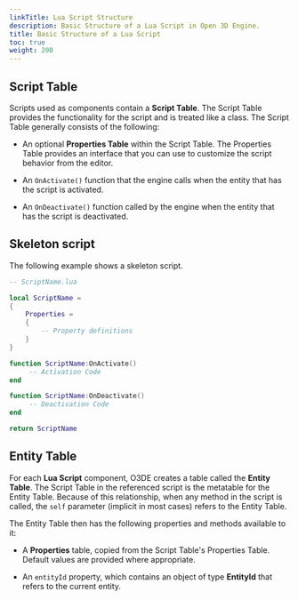 ```yaml
---
linkTitle: Lua Script Structure
description: Basic Structure of a Lua Script in Open 3D Engine.
title: Basic Structure of a Lua Script
toc: true
weight: 200
---
```


## Script Table

Scripts used as components contain a **Script Table**. The Script Table provides the functionality for the script and is treated like a class. The Script Table generally consists of the following:

+ An optional **Properties Table** within the Script Table. The Properties Table provides an interface that you can use to customize the script behavior from the editor.

+ An `OnActivate()` function that the engine calls when the entity that has the script is activated.

+ An `OnDeactivate()` function called by the engine when the entity that has the script is deactivated.

## Skeleton script

The following example shows a skeleton script.

```lua
-- ScriptName.lua 

local ScriptName = 
{
    Properties =
    {
        -- Property definitions
    }
}

function ScriptName:OnActivate()
     -- Activation Code
end

function ScriptName:OnDeactivate()
     -- Deactivation Code
end

return ScriptName
```

## Entity Table

For each **Lua Script** component, O3DE creates a table called the **Entity Table**. The Script Table in the referenced script is the metatable for the Entity Table. Because of this relationship, when any method in the script is called, the `self` parameter (implicit in most cases) refers to the Entity Table.

The Entity Table then has the following properties and methods available to it:

+ A **Properties** table, copied from the Script Table's Properties Table. Default values are provided where appropriate.

+ An `entityId` property, which contains an object of type **EntityId** that refers to the current entity.
